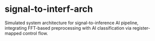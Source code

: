 # signal-to-interf-arch
Simulated system architecture for signal-to-inference AI pipeline, integrating FFT-based preprocessing with AI classification via register-mapped control flow.
